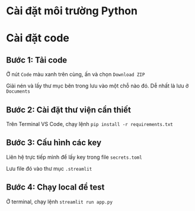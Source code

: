 # Cài đặt môi trường Python

# Cài đặt code
## Bước 1: Tải code
Ở nút `Code` màu xanh trên cùng, ấn và chọn `Download ZIP`

Giải nén và lấy thư mục bên trong lưu vào một chỗ nào đó. Dễ nhất là lưu ở `Documents`

## Bước 2: Cài đặt thư viện cần thiết
Trên Terminal VS Code, chạy lệnh `pip install -r requirements.txt`

## Bước 3: Cấu hình các key
Liên hệ trực tiếp mình để lấy key trong file `secrets.toml`

Lưu file đó vào thư mục `.streamlit`

## Bước 4: Chạy local để test
Ở terminal, chạy lệnh `streamlit run app.py`
